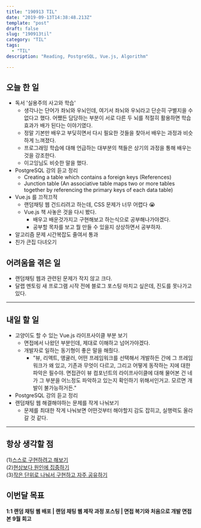 ```yaml
---
title: "190913 TIL"
date: "2019-09-13T14:38:48.213Z"
template: "post"
draft: false
slug: "190913til"
category: "TIL"
tags:
  - "TIL"
description: "Reading, PostgreSQL, Vue.js, Algorithm"

---
```


## 오늘 한 일

- 독서 '실용주의 사고와 학습'
  - 생각나는 단어가 좌뇌와 우뇌인데, 여기서 좌뇌와 우뇌라고 단순히 구별지을 수 없다고 했다. 어쨌든 담당하는 부분이 서로 다른 두 뇌를 적절히 활용하면 학습효과가 배가 된다는 이야기였다.
  - 정말 기본만 배우고 부딪히면서 다시 필요한 것들을 찾아서 배우는 과정과 비슷하게 느껴졌다.
  - 프로그래밍 학습에 대해 언급하는 대부분의 책들은 상기의 과정을 통해 배우는 것을 강조한다.
  - 이고잉님도 비슷한 말을 했다.
- PostgreSQL 강의 듣고 정리
  - Creating a table which contains a foreign keys (References)
  - Junction table (An associative table maps two or more tables together by referencing the primary keys of each data table)
- Vue.js 를 끄적끄적
  - 랜덤채팅 웹 건드리려고 하는데, CSS 문제가 너무 어렵다 😭
  - Vue.js 책 사놓은 것을 다시 봤다.
    - 배우고 배운것가지고 구현해보고 하는식으로 공부해나가야겠다.
    - 공부할 목차를 보고 뭘 만들 수 있을지 상상하면서 공부하자.
- 알고리즘 문제 시간복잡도 줄여서 통과
- 친가 큰집 다녀오기

## 어려움을 겪은 일

- 랜덤채팅 웹과 관련된 문제가 작지 않고 크다.
- 달랩 멘토링 새 프로그램 시작 전에 블로그 포스팅 마치고 싶은데, 진도를 못나가고 있다.

---

## 내일 할 일

- 고양이도 할 수 있는 Vue.js 라이프사이클 부분 보기
  - 면접에서 나왔던 부분인데, 제대로 이해하고 넘어가야겠다.
  - 개발자로 일하는 동기형이 좋은 말을 해줬다.
    - "뷰, 리액트, 앵귤러,  어떤 프레임워크를 선택해서 개발하든 간에 그 프레임워크가 왜 있고, 기존과 무엇이 다르고, 그리고 어떻게 동작하는 지에 대한 파악은 필수야. 면접관이 뷰 컴포넌트의 라이프사이클에 대해 물어본 건 네가 그 부분을 어느정도 파악하고 있는지 확인하기 위해서인거고. 모르면 개발이 불가능하거든."
- PostgreSQL 강의 듣고 정리
- 랜덤채팅 웹 해결해야하는 문제를 작게 나눠보기
  - 문제를 최대한 작게 나눠보면 어떤것부터 해야할지 감도 잡히고, 실행력도 올라갈 것 같다.

------



## 항상 생각할 점

(1)<u>스스로 구현하려고 해보기</u> <br>(2)<u>현상보다 원인에 집중하기</u> <br>(3)<u>작은 단위로 나눠서 구현하고 자주 공유하기</u>



## 이번달 목표

**1:1 랜덤 채팅 웹 배포 | 랜덤 채팅 웹 제작 과정 포스팅 | 면접 복기와 처음으로 개발 면접 본 9월 회고**

